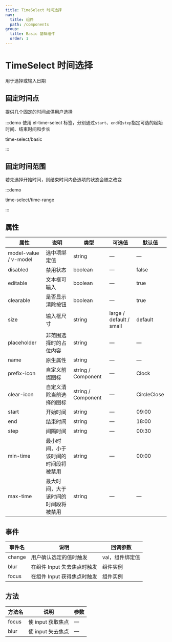 ```yaml
---
title: TimeSelect 时间选择
nav:
  title: 组件
  path: /components
group:
  title: Basic 基础组件
  order: 1
---
```

# TimeSelect 时间选择

用于选择或输入日期

## 固定时间点

提供几个固定的时间点供用户选择

:::demo 使用 el-time-select 标签，分别通过`start`、`end`和`step`指定可选的起始时间、结束时间和步长

time-select/basic

:::

## 固定时间范围

若先选择开始时间，则结束时间内备选项的状态会随之改变

:::demo

time-select/time-range

:::

## 属性

| 属性                    | 说明                 | 类型                 | 可选值                     | 默认值         |
| --------------------- | ------------------ | ------------------ | ----------------------- | ----------- |
| model-value / v-model | 选中项绑定值             | string             | —                       | —           |
| disabled              | 禁用状态               | boolean            | —                       | false       |
| editable              | 文本框可输入             | boolean            | —                       | true        |
| clearable             | 是否显示清除按钮           | boolean            | —                       | true        |
| size                  | 输入框尺寸              | string             | large / default / small | default     |
| placeholder           | 非范围选择时的占位内容        | string             | —                       | —           |
| name                  | 原生属性               | string             | —                       | —           |
| prefix-icon           | 自定义前缀图标            | string / Component | —                       | Clock       |
| clear-icon            | 自定义清除当前选择的图标       | string / Component | —                       | CircleClose |
| start                 | 开始时间               | string             | —                       | 09:00       |
| end                   | 结束时间               | string             | —                       | 18:00       |
| step                  | 间隔时间               | string             | —                       | 00:30       |
| min-time              | 最小时间，小于该时间的时间段将被禁用 | string             | —                       | 00:00       |
| max-time              | 最大时间，大于该时间的时间段将被禁用 | string             | —                       | —           |

## 事件

| 事件名    | 说明                | 回调参数      |
| ------ | ----------------- | --------- |
| change | 用户确认选定的值时触发       | val，组件绑定值 |
| blur   | 在组件 Input 失去焦点时触发 | 组件实例      |
| focus  | 在组件 Input 获得焦点时触发 | 组件实例      |

## 方法

| 方法名   | 说明           | 参数 |
| ----- | ------------ | -- |
| focus | 使 input 获取焦点 | —  |
| blur  | 使 input 失去焦点 | —  |
